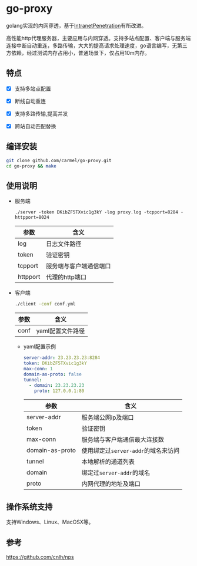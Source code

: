 # go-proxy
golang实现的内网穿透，基于[IntranetPenetration](https://github.com/alongL/IntranetPenetration)有所改进。


高性能http代理服务器，主要应用与内网穿透。支持多站点配置、客户端与服务端连接中断自动重连，多路传输，大大的提高请求处理速度，go语言编写，无第三方依赖，经过测试内存占用小，普通场景下，仅占用10m内存。


## 特点

- [X] 支持多站点配置
- [X] 断线自动重连
- [X] 支持多路传输,提高并发
- [X] 跨站自动匹配替换


## 编译安装
```sh
git clone github.com/carmel/go-proxy.git
cd go-proxy && make
```

## 使用说明 
- 服务端 
  ```
  ./server -token DKibZF5TXvic1g3kY -log proxy.log -tcpport=8284 -httpport=8024
  ```

  参数 | 含义
  ---|---
  log | 日志文件路径
  token | 验证密钥
  tcpport | 服务端与客户端通信端口
  httpport | 代理的http端口

- 客户端
  ```sh
  ./client -conf conf.yml
  ```
  参数 | 含义
  ---|---
  conf | yaml配置文件路径

  - yaml配置示例
    ```yml
    server-addr: 23.23.23.23:8284
    token: DKibZF5TXvic1g3kY
    max-conn: 1
    domain-as-proto: false
    tunnel:
      - domain: 23.23.23.23
        proto: 127.0.0.1:80
    ```
    参数 | 含义
    ---|---
    server-addr | 服务端公网ip及端口
    token | 验证密钥
    max-conn | 服务端与客户端通信最大连接数
    domain-as-proto | 使用绑定过`server-addr`的域名来访问
    tunnel | 本地解析的通道列表
    domain | 绑定过`server-addr`的域名
    proto | 内网代理的地址及端口


## 操作系统支持  
支持Windows、Linux、MacOSX等。

## 参考
https://github.com/cnlh/nps
